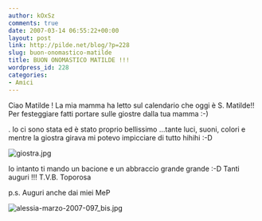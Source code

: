 ```yaml
---
author: kOxSz
comments: true
date: 2007-03-14 06:55:22+00:00
layout: post
link: http://pilde.net/blog/?p=228
slug: buon-onomastico-matilde
title: BUON ONOMASTICO MATILDE !!!
wordpress_id: 228
categories:
- Amici
---
```


Ciao Matilde ! La mia mamma ha letto sul calendario che oggi è S. Matilde!! Per festeggiare fatti portare sulle giostre dalla tua mamma :-)


. Io ci sono stata ed è stato proprio bellissimo ...tante luci, suoni, colori e mentre la giostra girava mi potevo impicciare di tutto hihihi :-D

![giostra.jpg](http://pilde.net/blog/wp-content/uploads/2007/03/giostra.jpg)




Io intanto ti mando un bacione e un abbraccio grande grande :-D Tanti auguri !!! T.V.B. Toporosa

p.s. Auguri anche dai miei MeP

![alessia-marzo-2007-097_bis.jpg](http://pilde.net/blog/wp-content/uploads/2007/03/alessia-marzo-2007-097_bis.jpg)



